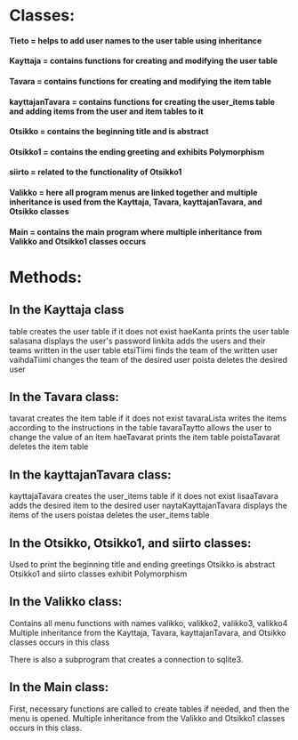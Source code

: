 # Classes:
#### Tieto = helps to add user names to the user table using inheritance
#### Kayttaja = contains functions for creating and modifying the user table
#### Tavara = contains functions for creating and modifying the item table
#### kayttajanTavara = contains functions for creating the user_items table and adding items from the user and item tables to it
#### Otsikko = contains the beginning title and is abstract
#### Otsikko1 = contains the ending greeting and exhibits Polymorphism
#### siirto = related to the functionality of Otsikko1
#### Valikko = here all program menus are linked together and multiple inheritance is used from the Kayttaja, Tavara, kayttajanTavara, and Otsikko classes
#### Main = contains the main program where multiple inheritance from Valikko and Otsikko1 classes occurs
# Methods:
## In the Kayttaja class
table creates the user table if it does not exist
haeKanta prints the user table
salasana displays the user's password
linkita adds the users and their teams written in the user table
etsiTiimi finds the team of the written user
vaihdaTiimi changes the team of the desired user
poista deletes the desired user

## In the Tavara class:
tavarat creates the item table if it does not exist
tavaraLista writes the items according to the instructions in the table
tavaraTaytto allows the user to change the value of an item
haeTavarat prints the item table
poistaTavarat deletes the item table

## In the kayttajanTavara class:
kayttajaTavara creates the user_items table if it does not exist
lisaaTavara adds the desired item to the desired user
naytaKayttajanTavara displays the items of the users
poistaa deletes the user_items table

## In the Otsikko, Otsikko1, and siirto classes:
Used to print the beginning title and ending greetings
Otsikko is abstract
Otsikko1 and siirto classes exhibit Polymorphism

## In the Valikko class:
Contains all menu functions with names valikko, valikko2, valikko3, valikko4
Multiple inheritance from the Kayttaja, Tavara, kayttajanTavara, and Otsikko classes occurs in this class

There is also a subprogram that creates a connection to sqlite3.

## In the Main class:
First, necessary functions are called to create tables if needed, and then the menu is opened.
Multiple inheritance from the Valikko and Otsikko1 classes occurs in this class.
